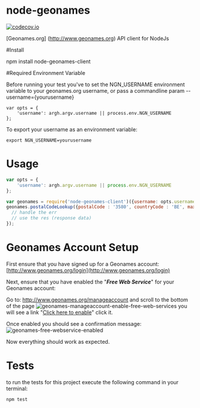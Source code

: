 node-geonames
=============

[![codecov.io](https://codecov.io/github/nelsonic/node-geonames-client/coverage.svg?branch=master)](https://codecov.io/github/nelsonic/node-geonames-client?branch=master)


[Geonames.org] (http://www.geonames.org) API client for NodeJs

#Install

npm install node-geonames-client

#Required Environment Variable

Before running your test you've to set the NGN_USERNAME environment variable to your geonames.org username,
or pass a commandline param --username={yourusername}

    var opts = {
        'username': argh.argv.username || process.env.NGN_USERNAME
    };

To export your username as an environment variable:

    export NGN_USERNAME=yourusername

# Usage

```js
var opts = {
    'username': argh.argv.username || process.env.NGN_USERNAME
};

var geonames = require('node-geonames-client')({username: opts.username});
geonames.postalCodeLookup({postalCode : '3580', countryCode : 'BE', maxRows : 20}, function (err, res) {
  // handle the err
  // use the res (response data)
});
```

# Geonames Account Setup

First ensure that you have signed up for a Geonames account:
[http://www.geonames.org/login](http://www.geonames.org/login)

Next, ensure that you have enabled the "***Free Web Service***" for your Geonames account:

Go to: http://www.geonames.org/manageaccount and scroll to the bottom of the page
![geonames-manageaccount-enable-free-web-services](https://cloud.githubusercontent.com/assets/194400/14138582/d8d31c58-f665-11e5-953a-82f272b1b53b.png)
you will see a link "[Click here to enable](http://www.geonames.org/enablefreewebservice)" click it.

Once enabled you should see a confirmation message:
![geonames-free-webservice-enabled](https://cloud.githubusercontent.com/assets/194400/14138588/e3e6aed4-f665-11e5-91ca-555c7c684325.png)

Now everything should work as expected.

# Tests

to run the tests for this project execute the following command in your terminal:

```sh
npm test
```
